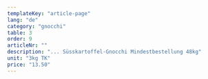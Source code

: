 ```yaml
---
templateKey: "article-page"
lang: "de"
category: "gnocchi"
table: 3
order: 9
articleNr: ""
description: "... Süsskartoffel-Gnocchi Mindestbestellung 48kg"
unit: "3kg TK"
price: "13.50"
---
```

